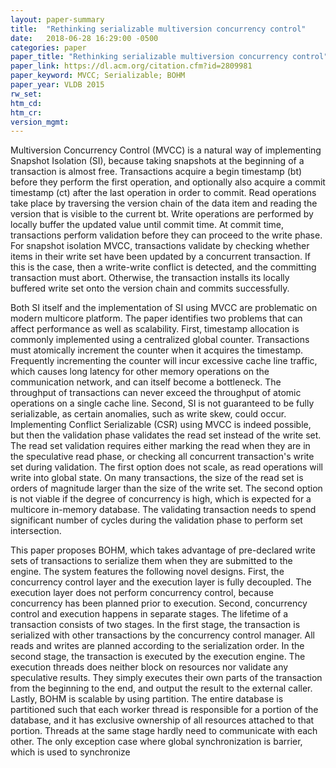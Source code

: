 ```yaml
---
layout: paper-summary
title:  "Rethinking serializable multiversion concurrency control"
date:   2018-06-28 16:29:00 -0500
categories: paper
paper_title: "Rethinking serializable multiversion concurrency control"
paper_link: https://dl.acm.org/citation.cfm?id=2809981
paper_keyword: MVCC; Serializable; BOHM
paper_year: VLDB 2015
rw_set:
htm_cd:
htm_cr:
version_mgmt:
---
```


Multiversion Concurrency Control (MVCC) is a natural way of implementing Snapshot Isolation (SI),
because taking snapshots at the beginning of a transaction is almost free. Transactions acquire
a begin timestamp (bt) before they perform the first operation, and optionally also acquire a 
commit timestamp (ct) after the last operation in order to commit. Read operations take place 
by traversing the version chain of the data item and reading the version that is visible to the
current bt. Write operations are performed by locally buffer the updated value until commit time.
At commit time, transactions perform validation before they can proceed to the write phase.
For snapshot isolation MVCC, transactions validate by checking whether items in their write set
have been updated by a concurrent transaction. If this is the case, then a write-write conflict is
detected, and the committing transaction must abort. Otherwise, the transaction installs its locally
buffered write set onto the version chain and commits successfully.

Both SI itself and the implementation of SI using MVCC are problematic on modern multicore platform.
The paper identifies two problems that can affect performance as well as scalability. First, timestamp
allocation is commonly implemented using a centralized global counter. Transactions must atomically
increment the counter when it acquires the timestamp. Frequently incrementing the counter will
incur excessive cache line traffic, which causes long latency for other memory operations on the 
communication network, and can itself become a bottleneck. The throughput of transactions can never
exceed the throughput of atomic operations on a single cache line. Second, SI is not guaranteed to be
fully serializable, as certain anomalies, such as write skew, could occur. Implementing Conflict Serializable 
(CSR) using MVCC is indeed possible, but then the validation phase validates the read set instead of the write 
set. The read set validation requires either marking the read when they are in the speculative read
phase, or checking all concurrent transaction's write set during validation. The first option does not 
scale, as read operations will write into global state. On many transactions, the size of the read set is 
orders of magnitude larger than the size of the write set. The second option is not viable if the degree
of concurrency is high, which is expected for a multicore in-memory database. The validating transaction needs
to spend significant number of cycles during the validation phase to perform set intersection.

This paper proposes BOHM, which takes advantage of pre-declared write sets of transactions to serialize 
them when they are submitted to the engine. The system features the following novel designs. First, the
concurrency control layer and the execution layer is fully decoupled. The execution layer does not perform
concurrency control, because concurrency has been planned prior to execution. Second, concurrency control and 
execution happens in separate stages. The lifetime of a transaction consists of two stages. In the first
stage, the transaction is serialized with other transactions by the concurrency control manager. All reads
and writes are planned according to the serialization order. In the second stage, the transaction is executed by
the execution engine. The execution threads does neither block on resources nor validate any speculative results.
They simply executes their own parts of the transaction from the beginning to the end, and output the result
to the external caller. Lastly, BOHM is scalable by using partition. The entire database is partitioned such that
each worker thread is responsible for a portion of the database, and it has exclusive ownership of all resources
attached to that portion. Threads at the same stage hardly need to communicate with each other. The only exception 
case where global synchronization is barrier, which is used to synchronize